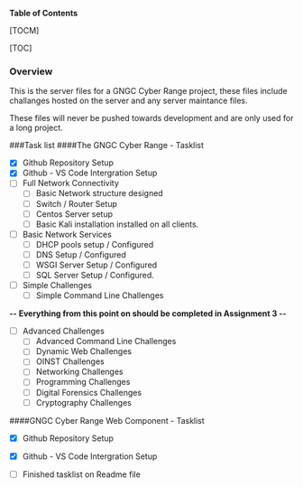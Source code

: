 **Table of Contents**

[TOCM]

[TOC]

### Overview

This is the server files for a GNGC Cyber Range project, these files include challanges hosted on the server and any server maintance files.

These files will never be pushed towards development and are only used for a long project.

###Task list
####The GNGC Cyber Range - Tasklist
- [x] Github Repository Setup
- [x] Github - VS Code Intergration Setup
- [ ] Full Network Connectivity
    - [ ] Basic Network structure designed
    - [ ] Switch / Router Setup
    - [ ] Centos Server setup
    - [ ] Basic Kali installation installed on all clients.
- [ ] Basic Network Services
    - [ ] DHCP pools setup / Configured
    - [ ] DNS Setup / Configured
    - [ ] WSGI Server Setup / Configured
    - [ ] SQL Server Setup / Configured.
- [ ] Simple Challenges
    - [ ] Simple Command Line Challenges

**-- Everything from this point on should be completed in Assignment 3 --**

- [ ] Advanced Challenges
    - [ ] Advanced Command Line Challenges
    - [ ] Dynamic Web Challenges
    - [ ] OINST Challenges
    - [ ] Networking Challenges
    - [ ] Programming Challenges
    - [ ] Digital Forensics Challenges
    - [ ] Cryptography Challenges

[comment]: <> (Please work on this Om)
####GNGC Cyber Range Web Component - Tasklist
- [x] Github Repository Setup
- [x] Github - VS Code Intergration Setup
- [ ] Finished tasklist on Readme file


